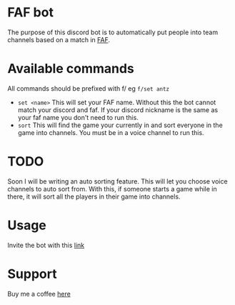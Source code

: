 FAF bot
==================
The purpose of this discord bot is to automatically put people into team channels based on a match in [FAF](https://faforever.com/).

Available commands
==================
All commands should be prefixed with f/ eg `f/set antz`
 - `set <name>` This will set your FAF name. 
 Without this the bot cannot match your discord and faf. 
 If your discord nickname is the same as your faf name you don't need to run this.
 - `sort` This will find the game your currently in and sort everyone in the game into channels. You must be in a voice channel to run this.

TODO
==================
Soon I will be writing an auto sorting feature. This will let you choose voice channels to auto sort from. With this, if someone starts a game while in there, it will sort all the players in their game into channels.


Usage
==================
Invite the bot with this [link](https://discord.com/api/oauth2/authorize?client_id=710821263823863818&scope=bot&permissions=16796752)


Support
==================
Buy me a coffee [here](buymeacoffee.com/antzzz)
